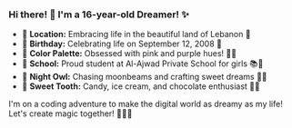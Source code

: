 ### Hi there! 👋 I'm a 16-year-old Dreamer! ✨

- 🏰 **Location:** Embracing life in the beautiful land of Lebanon 🌟
- 🎂 **Birthday:** Celebrating life on September 12, 2008 🎈
- 💖 **Color Palette:** Obsessed with pink and purple hues! 🌸💜
- 🕌 **School:** Proud student at Al-Ajwad Private School for girls 📚🌠
- 🌙 **Night Owl:** Chasing moonbeams and crafting sweet dreams 🌙🌟
- 🍭 **Sweet Tooth:** Candy, ice cream, and chocolate enthusiast 🍭🍫

I'm on a coding adventure to make the digital world as dreamy as my life! Let's create magic together! 🦄🌈🌟
